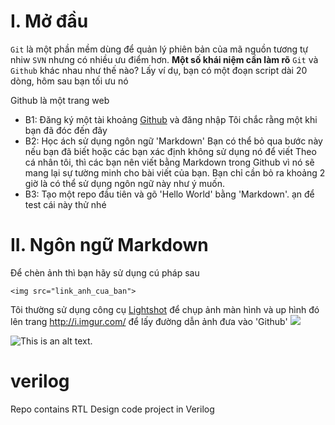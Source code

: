 # I. Mở đầu
`Git` là một phần mềm dùng để quản lý phiên bản của mã nguồn tương tự nhiw `SVN` nhưng có nhiều ưu điểm hơn.
**Một số khái niệm cần làm rõ**
`Git` và `Github` khác nhau như thế nào? 
Lấy ví dụ, bạn có một đoạn script dài 20 dòng, hôm sau bạn tối ưu nó 

Github là một trang web
* B1: Đăng ký một tài khoảng [Github](http://github.com) và đăng nhập
Tôi chắc rằng một khi bạn đã đóc đến  đây
* B2: Học ách sử dụng ngôn ngữ 'Markdown'
Bạn có thể bỏ qua bước này nếu bạn đã biết hoặc các bạn xác định không sử dụng nó để viết
Theo cá nhân tôi, thì các bạn nên viết bằng Markdown trong Github vì nó sẽ mang lại sự tường minh cho bài viết của bạn.
Bạn chỉ cần bỏ ra khoảng 2 giờ là có thể sử dụng ngôn ngữ này như ý muốn.
* B3: Tạo một repo đầu tiên và gõ 'Hello World' bằng 'Markdown'.
  ạn để test cái này thử nhé

# II. Ngôn ngữ Markdown
Để chèn ảnh thì bạn hãy sử dụng cú pháp sau
```
<img src="link_anh_cua_ban">
```
Tôi thường sử dụng công cụ [Lightshot](https://app.prntscr.com/en/index.html) để chụp ảnh màn hình và up hình đó lên trang http://i.imgur.com/ để lấy đường dẫn ảnh đưa vào 'Github'
<img src="https://imgur.com/a/l1t27AX">

![This is an alt text.](https://imgur.com/a/l1t27AX "This is a sample image.")










































# verilog
Repo contains RTL Design code project in Verilog
